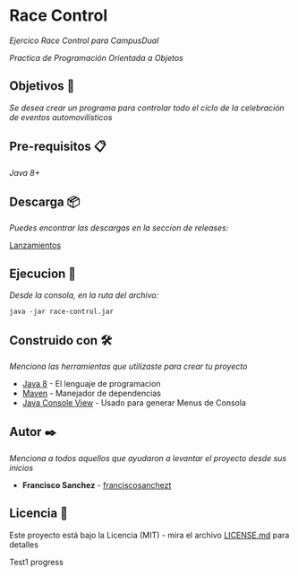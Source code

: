 # Race Control

_Ejercico Race Control para CampusDual_

_Practica de Programación Orientada a Objetos_

## Objetivos 🚗

_Se desea crear un programa para controlar todo el ciclo de la celebración de eventos automovilísticos_

## Pre-requisitos 📋

_Java 8+_

## Descarga 📦

_Puedes encontrar las descargas en la seccion de releases:_

[Lanzamientos](https://github.com/franciscosanchezt/race-control/releases)

## Ejecucion 🚀

_Desde la consola, en la ruta del archivo:_

```
java -jar race-control.jar
```

## Construido con 🛠️

_Menciona las herramientas que utilizaste para crear tu proyecto_

* [Java 8](http://www.dropwizard.io/1.0.2/docs/) - El lenguaje de programacion
* [Maven](https://maven.apache.org/) - Manejador de dependencias
* [Java Console View](https://github.com/nathanielove/Java-Console-View) - Usado para generar Menus de Consola


## Autor ✒️

_Menciona a todos aquellos que ayudaron a levantar el proyecto desde sus inicios_

* **Francisco Sanchez** - [franciscosanchezt](https://github.com/franciscosanchezt/)


## Licencia 📄

Este proyecto está bajo la Licencia (MIT) - mira el archivo [LICENSE.md](LICENSE.md) para detalles




Test1 progress
